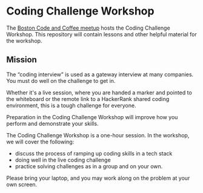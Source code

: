 # Coding Challenge Workshop

The [Boston Code and Coffee meetup](https://www.meetup.com/boston-code-and-coffee/)
hosts the Coding Challenge Workshop.  This repository will contain lessons and
other helpful material for the workshop.

## Mission

The “coding interview” is used as a gateway interview at many companies.
You must do well on the challenge to get in.

Whether it's a live session, where you are handed a marker and pointed to the
whiteboard or the remote link to a HackerRank shared coding environment, this
is a tough challenge for everyone.

Preparation in the Coding Challenge Workshop will improve how you perform and
demonstrate your skills.

The Coding Challenge Workshop is a one-hour session. In the workshop, we will
cover the following:

- discuss the process of ramping up coding skills in a tech stack
- doing well in the live coding challenge
- practice solving challenges as in a group and on your own.

Please bring your laptop, and you may work along on the problem at
your own screen.

